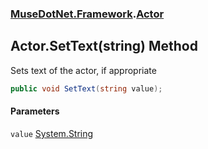 ### [MuseDotNet.Framework](./MuseDotNet-Framework.md 'MuseDotNet.Framework').[Actor](./Actor.md 'MuseDotNet.Framework.Actor')
## Actor.SetText(string) Method
Sets text of the actor, if appropriate  
```csharp
public void SetText(string value);
```
#### Parameters
<a name='MuseDotNet-Framework-Actor-SetText(string)-value'></a>
`value` [System.String](https://docs.microsoft.com/en-us/dotnet/api/System.String 'System.String')  
  
